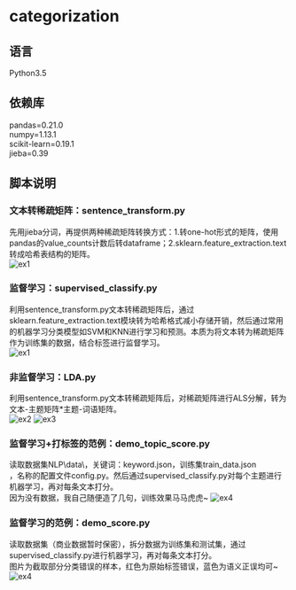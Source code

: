 ﻿# categorization

## 语言
Python3.5<br>
## 依赖库
pandas=0.21.0<br>
numpy=1.13.1<br>
scikit-learn=0.19.1<br>
jieba=0.39<br>
## 脚本说明
### 文本转稀疏矩阵：sentence_transform.py
先用jieba分词，再提供两种稀疏矩阵转换方式：1.转one-hot形式的矩阵，使用pandas的value_counts计数后转dataframe；2.sklearn.feature_extraction.text转成哈希表结构的矩阵。<br>
![ex1](https://github.com/renjunxiang/Text-Classification/blob/master/picture/文本转矩阵.png)
### 监督学习：supervised_classify.py
利用sentence_transform.py文本转稀疏矩阵后，通过sklearn.feature_extraction.text模块转为哈希格式减小存储开销，然后通过常用的机器学习分类模型如SVM和KNN进行学习和预测。本质为将文本转为稀疏矩阵作为训练集的数据，结合标签进行监督学习。<br>
![ex1](https://github.com/renjunxiang/Text-Classification/blob/master/picture/文本分类.png)
### 非监督学习：LDA.py
利用sentence_transform.py文本转稀疏矩阵后，对稀疏矩阵进行ALS分解，转为文本-主题矩阵*主题-词语矩阵。<br>
![ex2](https://github.com/renjunxiang/Text-Classification/blob/master/picture/文本主题分类数据.png)
![ex3](https://github.com/renjunxiang/Text-Classification/blob/master/picture/文本主题分类.png)
### 监督学习+打标签的范例：demo_topic_score.py
读取数据集NLP\data\，关键词：keyword.json，训练集train_data.json<br>，名称的配置文件config.py。然后通过supervised_classify.py对每个主题进行机器学习，再对每条文本打分。<br>
因为没有数据，我自己随便造了几句，训练效果马马虎虎~
![ex4](https://github.com/renjunxiang/Text-Classification/blob/master/picture/文本分类+打标签.png)
### 监督学习的范例：demo_score.py
读取数据集（商业数据暂时保密），拆分数据为训练集和测试集，通过supervised_classify.py进行机器学习，再对每条文本打分。<br>
图片为截取部分分类错误的样本，红色为原始标签错误，蓝色为语义正误均可~
![ex4](https://github.com/renjunxiang/Text-Classification/blob/master/picture/电商评价分类demo.png)

